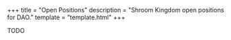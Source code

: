 +++
title = "Open Positions"
description = "Shroom Kingdom open positions for DAO."
template = "template.html"
+++

TODO
